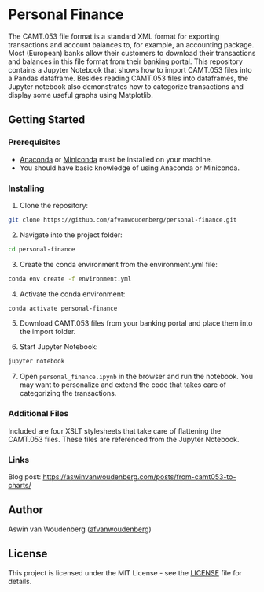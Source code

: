 # Personal Finance

The CAMT.053 file format is a standard XML format for exporting transactions and account balances to, for example, an accounting package. Most (European) banks allow their customers to download their transactions and balances in this file format from their banking portal. This repository contains a Jupyter Notebook that shows how to import CAMT.053 files into a Pandas dataframe. Besides reading CAMT.053 files into dataframes, the Jupyter notebook also demonstrates how to categorize transactions and display some useful graphs using Matplotlib.

## Getting Started

### Prerequisites

* [Anaconda](https://www.anaconda.com/distribution/) or [Miniconda](https://docs.conda.io/en/latest/miniconda.html) must be installed on your machine.
* You should have basic knowledge of using Anaconda or Miniconda.

### Installing

1. Clone the repository:
```bash
git clone https://github.com/afvanwoudenberg/personal-finance.git
```

2. Navigate into the project folder:
```bash
cd personal-finance
```

3. Create the conda environment from the environment.yml file:
```bash
conda env create -f environment.yml
```

4. Activate the conda environment:
```bash
conda activate personal-finance
```

5. Download CAMT.053 files from your banking portal and place them into the import folder.

6. Start Jupyter Notebook:
```bash
jupyter notebook
```

7. Open `personal_finance.ipynb` in the browser and run the notebook. You may want to personalize and extend the code that takes care of categorizing the transactions.

### Additional Files

Included are four XSLT stylesheets that take care of flattening the CAMT.053 files. These files are referenced from the Jupyter Notebook.

### Links

Blog post: https://aswinvanwoudenberg.com/posts/from-camt053-to-charts/

## Author

Aswin van Woudenberg ([afvanwoudenberg](https://github.com/afvanwoudenberg))

## License

This project is licensed under the MIT License - see the [LICENSE](LICENSE) file for details.

